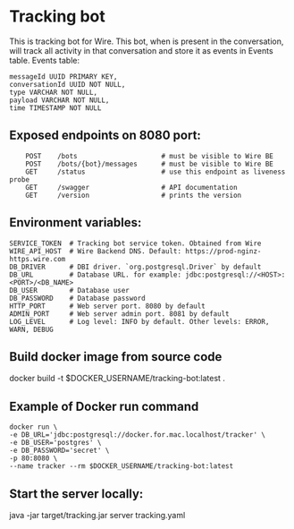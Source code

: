 # Tracking bot
This is tracking bot for Wire. This bot, when is present in the conversation, will track all activity in that conversation
and store it as events in Events table.
Events table:
```
messageId UUID PRIMARY KEY,
conversationId UUID NOT NULL,
type VARCHAR NOT NULL,
payload VARCHAR NOT NULL,
time TIMESTAMP NOT NULL
```

## Exposed endpoints on 8080 port:
```
    POST    /bots                     # must be visible to Wire BE
    POST    /bots/{bot}/messages      # must be visible to Wire BE
    GET     /status                   # use this endpoint as liveness probe
    GET     /swagger                  # API documentation  
    GET     /version                  # prints the version
```

## Environment variables:
```  
SERVICE_TOKEN  # Tracking bot service token. Obtained from Wire   
WIRE_API_HOST  # Wire Backend DNS. Default: https://prod-nginz-https.wire.com
DB_DRIVER      # DBI driver. `org.postgresql.Driver` by default
DB_URL         # Database URL. for example: jdbc:postgresql://<HOST>:<PORT>/<DB_NAME>  
DB_USER        # Database user
DB_PASSWORD    # Database password 
HTTP_PORT      # Web server port. 8080 by default
ADMIN_PORT     # Web server admin port. 8081 by default  
LOG_LEVEL      # Log level: INFO by default. Other levels: ERROR, WARN, DEBUG 
```

## Build docker image from source code
docker build -t $DOCKER_USERNAME/tracking-bot:latest .

## Example of Docker run command
```
docker run \ 
-e DB_URL='jdbc:postgresql://docker.for.mac.localhost/tracker' \
-e DB_USER='postgres' \ 
-e DB_PASSWORD='secret' \
-p 80:8080 \
--name tracker --rm $DOCKER_USERNAME/tracking-bot:latest
```

## Start the server locally:
java -jar target/tracking.jar server tracking.yaml
